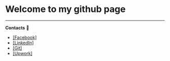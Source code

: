  Welcome to my github page
================================================================================================================================

-------------



 **Contacts** :eyes:
  + [[Facebook]](https://www.facebook.com/konstantin.chalets/)
  + [[LinkedIn]](https://www.linkedin.com/in/kanstantsin-halets-b14878205/)
  + [[Git]](https://github.com/bykota)
  + [[Upwork]](https://www.upwork.com/freelancers/~013f8d67d6a7865153)
